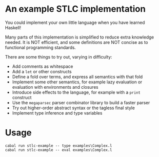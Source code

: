# An example STLC implementation

You could implement your own little language when you have learned Haskell!

Many parts of this implementation is simplified to reduce extra knowledge needed. It is NOT efficient, and some definitions are NOT concise as to functional programming standards.

There are some things to try out, varying in difficulty:
- Add comments as whitespace
- Add a `let` or other constructs
- Define a fold over terms, and express all semantics with that fold
- Implement some other semantics, for example lazy evaluation or evaluation with environments and closures
- Introduce side effects to the language, for example with a `print` construct
- Use the `megaparsec` parser combinator library to build a faster parser
- Try out higher-order abstract syntax or the tagless final style
- Implement type inference and type variables

# Usage

```
cabal run stlc-example -- type examples\Complex.l
cabal run stlc-example -- eval examples\Complex.l
```
